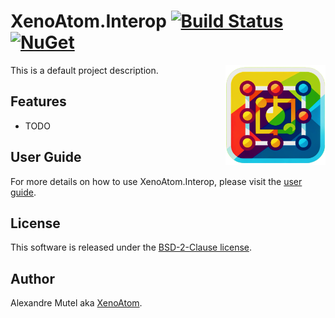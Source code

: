 # XenoAtom.Interop [![Build Status](https://github.com/XenoAtom/XenoAtom.Interop/workflows/ci/badge.svg?branch=main)](https://github.com/XenoAtom/XenoAtom.Interop/actions) [![NuGet](https://img.shields.io/nuget/v/XenoAtom.Interop.svg)](https://www.nuget.org/packages/XenoAtom.Interop/)

<img align="right" width="160px" height="160px" src="https://raw.githubusercontent.com/XenoAtom/XenoAtom.Interop/main/img/XenoAtom.Interop.png">

This is a default project description.

## Features

- TODO

## User Guide

For more details on how to use XenoAtom.Interop, please visit the [user guide](https://github.com/XenoAtom/XenoAtom.Interop/blob/main/doc/readme.md).

## License

This software is released under the [BSD-2-Clause license](https://opensource.org/licenses/BSD-2-Clause). 

## Author

Alexandre Mutel aka [XenoAtom](https://XenoAtom.github.io).
